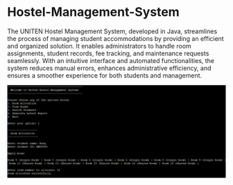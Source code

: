 # Hostel-Management-System
The UNITEN Hostel Management System, developed in Java, streamlines the process of managing student accommodations by providing an efficient and organized solution. It enables administrators to handle room assignments, student records, fee tracking, and maintenance requests seamlessly. With an intuitive interface and automated functionalities, the system reduces manual errors, enhances administrative efficiency, and ensures a smoother experience for both students and management.

![Uploading image.png…](image.png)
